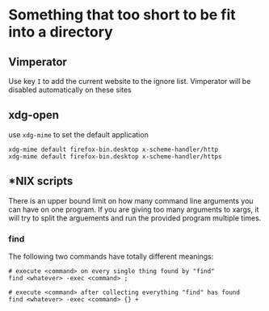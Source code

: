 # Something that too short to be fit into a directory

## Vimperator

Use key `I` to add the current website to the ignore list.
Vimperator will be disabled automatically on these sites

## xdg-open

use `xdg-mime` to set the default application

    xdg-mime default firefox-bin.desktop x-scheme-handler/http
    xdg-mime default firefox-bin.desktop x-scheme-handler/https

## *NIX scripts

There is an upper bound limit on how many command line
arguments you can have on one program.
If you are giving too many arguments to xargs, it
will try to split the arguements and run the provided
program multiple times.

### find

The following two commands have totally different meanings:

    # execute <command> on every single thing found by "find"
    find <whatever> -exec <command> ;

    # execute <command> after collecting everything "find" has found
    find <whatever> -exec <command> {} +
